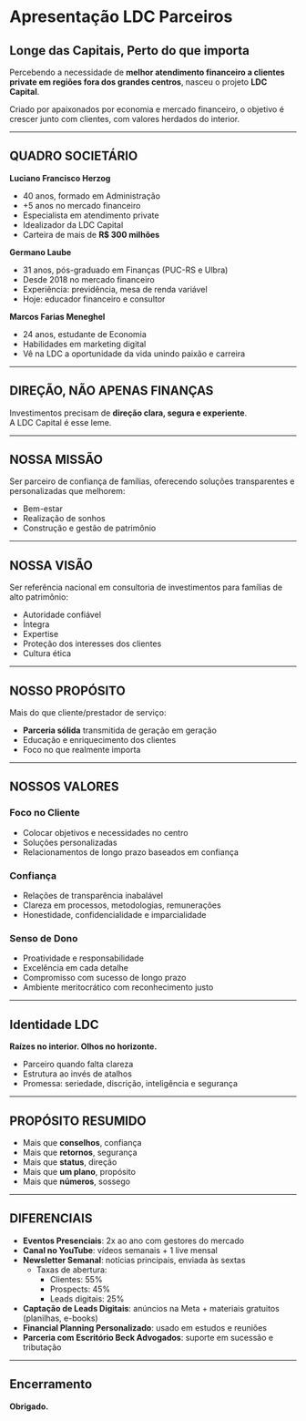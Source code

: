 # Apresentação LDC Parceiros

## Longe das Capitais, Perto do que importa

Percebendo a necessidade de **melhor atendimento financeiro a clientes private em regiões fora dos grandes centros**, nasceu o projeto **LDC Capital**.

Criado por apaixonados por economia e mercado financeiro, o objetivo é crescer junto com clientes, com valores herdados do interior.

---

## QUADRO SOCIETÁRIO

**Luciano Francisco Herzog**  
- 40 anos, formado em Administração  
- +5 anos no mercado financeiro  
- Especialista em atendimento private  
- Idealizador da LDC Capital  
- Carteira de mais de **R$ 300 milhões**

**Germano Laube**  
- 31 anos, pós-graduado em Finanças (PUC-RS e Ulbra)  
- Desde 2018 no mercado financeiro  
- Experiência: previdência, mesa de renda variável  
- Hoje: educador financeiro e consultor

**Marcos Farias Meneghel**  
- 24 anos, estudante de Economia  
- Habilidades em marketing digital  
- Vê na LDC a oportunidade da vida unindo paixão e carreira

---

## DIREÇÃO, NÃO APENAS FINANÇAS

Investimentos precisam de **direção clara, segura e experiente**.  
A LDC Capital é esse leme.

---

## NOSSA MISSÃO

Ser parceiro de confiança de famílias, oferecendo soluções transparentes e personalizadas que melhorem:  
- Bem-estar  
- Realização de sonhos  
- Construção e gestão de patrimônio  

---

## NOSSA VISÃO

Ser referência nacional em consultoria de investimentos para famílias de alto patrimônio:  
- Autoridade confiável  
- Íntegra  
- Expertise  
- Proteção dos interesses dos clientes  
- Cultura ética

---

## NOSSO PROPÓSITO

Mais do que cliente/prestador de serviço:  
- **Parceria sólida** transmitida de geração em geração  
- Educação e enriquecimento dos clientes  
- Foco no que realmente importa

---

## NOSSOS VALORES

### Foco no Cliente
- Colocar objetivos e necessidades no centro  
- Soluções personalizadas  
- Relacionamentos de longo prazo baseados em confiança

### Confiança
- Relações de transparência inabalável  
- Clareza em processos, metodologias, remunerações  
- Honestidade, confidencialidade e imparcialidade

### Senso de Dono
- Proatividade e responsabilidade  
- Excelência em cada detalhe  
- Compromisso com sucesso de longo prazo  
- Ambiente meritocrático com reconhecimento justo

---

## Identidade LDC

**Raízes no interior. Olhos no horizonte.**  
- Parceiro quando falta clareza  
- Estrutura ao invés de atalhos  
- Promessa: seriedade, discrição, inteligência e segurança

---

## PROPÓSITO RESUMIDO

- Mais que **conselhos**, confiança  
- Mais que **retornos**, segurança  
- Mais que **status**, direção  
- Mais que **um plano**, propósito  
- Mais que **números**, sossego  

---

## DIFERENCIAIS

- **Eventos Presenciais**: 2x ao ano com gestores do mercado  
- **Canal no YouTube**: vídeos semanais + 1 live mensal  
- **Newsletter Semanal**: notícias principais, enviada às sextas  
  - Taxas de abertura:  
    - Clientes: 55%  
    - Prospects: 45%  
    - Leads digitais: 25%  
- **Captação de Leads Digitais**: anúncios na Meta + materiais gratuitos (planilhas, e-books)  
- **Financial Planning Personalizado**: usado em estudos e reuniões  
- **Parceria com Escritório Beck Advogados**: suporte em sucessão e tributação  

---

## Encerramento

**Obrigado.**
